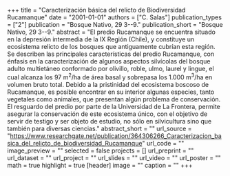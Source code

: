 +++
title = "Caracterización básica del relicto de Biodiversidad Rucamanque"
date = "2001-01-01"
authors = ["C. Salas"]
publication_types = ["2"]
publication = "Bosque Nativo, 29 3--9."
publication_short = "Bosque Nativo, 29 3--9."
abstract = "El predio Rucamanque se encuentra situado en la depresión intermedia de la IX Región (Chile), y constituye un ecosistema relicto de los bosques que antiguamente cubrían esta región. Se describen las principales características del predio Rucamanque, con énfasis en la caracterización de algunos aspectos silvícolas del bosque adulto multietáneo conformado por olivillo, roble, ulmo, laurel y lingue, el cual alcanza los 97 m$^2$/ha de área basal y sobrepasa los 1.000 m$^3$/ha en volumen bruto total. Debido a la pristinidad del ecosistema boscoso de Rucamanque, es posible encontrar en su interior algunas especies, tanto vegetales como animales, que presentan algún problema de conservación. El resguardo del predio por parte de la Universidad de La Frontera, permite asegurar la conservación de este ecosistema único, con el objetivo de servir de testigo y ser objeto de estudio, no sólo en silvicultura sino que también para diversas ciencias."
abstract_short = ""
url_source = "https://www.researchgate.net/publication/364306266_Caracterizacion_basica_del_relicto_de_biodiversidad_Rucamanque"
url_code = ""
image_preview = ""
selected = false
projects = []
url_preprint = ""
url_dataset = ""
url_project = ""
url_slides = ""
url_video = ""
url_poster = ""
math = true
highlight = true
[header]
image = ""
caption = ""
+++
